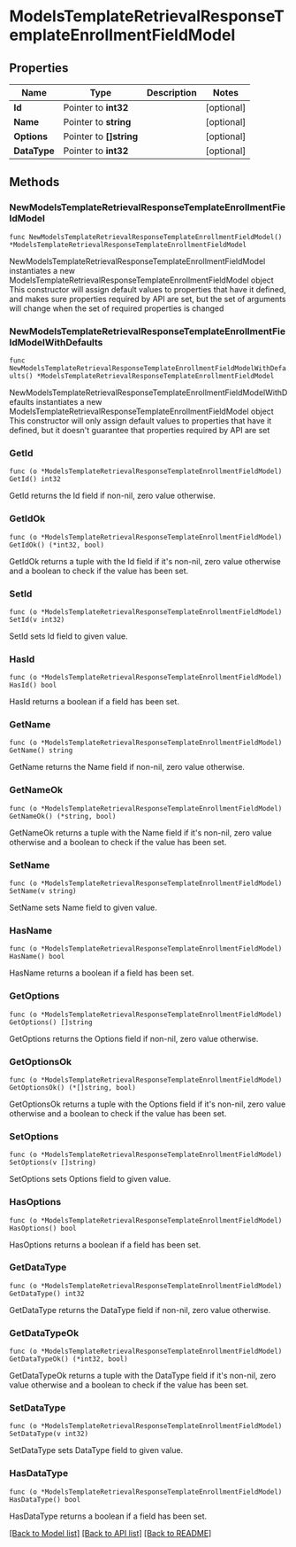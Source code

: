 # ModelsTemplateRetrievalResponseTemplateEnrollmentFieldModel

## Properties

Name | Type | Description | Notes
------------ | ------------- | ------------- | -------------
**Id** | Pointer to **int32** |  | [optional] 
**Name** | Pointer to **string** |  | [optional] 
**Options** | Pointer to **[]string** |  | [optional] 
**DataType** | Pointer to **int32** |  | [optional] 

## Methods

### NewModelsTemplateRetrievalResponseTemplateEnrollmentFieldModel

`func NewModelsTemplateRetrievalResponseTemplateEnrollmentFieldModel() *ModelsTemplateRetrievalResponseTemplateEnrollmentFieldModel`

NewModelsTemplateRetrievalResponseTemplateEnrollmentFieldModel instantiates a new ModelsTemplateRetrievalResponseTemplateEnrollmentFieldModel object
This constructor will assign default values to properties that have it defined,
and makes sure properties required by API are set, but the set of arguments
will change when the set of required properties is changed

### NewModelsTemplateRetrievalResponseTemplateEnrollmentFieldModelWithDefaults

`func NewModelsTemplateRetrievalResponseTemplateEnrollmentFieldModelWithDefaults() *ModelsTemplateRetrievalResponseTemplateEnrollmentFieldModel`

NewModelsTemplateRetrievalResponseTemplateEnrollmentFieldModelWithDefaults instantiates a new ModelsTemplateRetrievalResponseTemplateEnrollmentFieldModel object
This constructor will only assign default values to properties that have it defined,
but it doesn't guarantee that properties required by API are set

### GetId

`func (o *ModelsTemplateRetrievalResponseTemplateEnrollmentFieldModel) GetId() int32`

GetId returns the Id field if non-nil, zero value otherwise.

### GetIdOk

`func (o *ModelsTemplateRetrievalResponseTemplateEnrollmentFieldModel) GetIdOk() (*int32, bool)`

GetIdOk returns a tuple with the Id field if it's non-nil, zero value otherwise
and a boolean to check if the value has been set.

### SetId

`func (o *ModelsTemplateRetrievalResponseTemplateEnrollmentFieldModel) SetId(v int32)`

SetId sets Id field to given value.

### HasId

`func (o *ModelsTemplateRetrievalResponseTemplateEnrollmentFieldModel) HasId() bool`

HasId returns a boolean if a field has been set.

### GetName

`func (o *ModelsTemplateRetrievalResponseTemplateEnrollmentFieldModel) GetName() string`

GetName returns the Name field if non-nil, zero value otherwise.

### GetNameOk

`func (o *ModelsTemplateRetrievalResponseTemplateEnrollmentFieldModel) GetNameOk() (*string, bool)`

GetNameOk returns a tuple with the Name field if it's non-nil, zero value otherwise
and a boolean to check if the value has been set.

### SetName

`func (o *ModelsTemplateRetrievalResponseTemplateEnrollmentFieldModel) SetName(v string)`

SetName sets Name field to given value.

### HasName

`func (o *ModelsTemplateRetrievalResponseTemplateEnrollmentFieldModel) HasName() bool`

HasName returns a boolean if a field has been set.

### GetOptions

`func (o *ModelsTemplateRetrievalResponseTemplateEnrollmentFieldModel) GetOptions() []string`

GetOptions returns the Options field if non-nil, zero value otherwise.

### GetOptionsOk

`func (o *ModelsTemplateRetrievalResponseTemplateEnrollmentFieldModel) GetOptionsOk() (*[]string, bool)`

GetOptionsOk returns a tuple with the Options field if it's non-nil, zero value otherwise
and a boolean to check if the value has been set.

### SetOptions

`func (o *ModelsTemplateRetrievalResponseTemplateEnrollmentFieldModel) SetOptions(v []string)`

SetOptions sets Options field to given value.

### HasOptions

`func (o *ModelsTemplateRetrievalResponseTemplateEnrollmentFieldModel) HasOptions() bool`

HasOptions returns a boolean if a field has been set.

### GetDataType

`func (o *ModelsTemplateRetrievalResponseTemplateEnrollmentFieldModel) GetDataType() int32`

GetDataType returns the DataType field if non-nil, zero value otherwise.

### GetDataTypeOk

`func (o *ModelsTemplateRetrievalResponseTemplateEnrollmentFieldModel) GetDataTypeOk() (*int32, bool)`

GetDataTypeOk returns a tuple with the DataType field if it's non-nil, zero value otherwise
and a boolean to check if the value has been set.

### SetDataType

`func (o *ModelsTemplateRetrievalResponseTemplateEnrollmentFieldModel) SetDataType(v int32)`

SetDataType sets DataType field to given value.

### HasDataType

`func (o *ModelsTemplateRetrievalResponseTemplateEnrollmentFieldModel) HasDataType() bool`

HasDataType returns a boolean if a field has been set.


[[Back to Model list]](../README.md#documentation-for-models) [[Back to API list]](../README.md#documentation-for-api-endpoints) [[Back to README]](../README.md)


